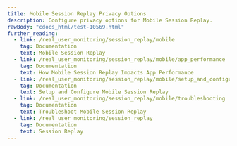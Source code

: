 ```yaml
---
title: Mobile Session Replay Privacy Options
description: Configure privacy options for Mobile Session Replay.
rawBody: "cdocs_html/test-10569.html"
further_reading:
  - link: /real_user_monitoring/session_replay/mobile
    tag: Documentation
    text: Mobile Session Replay
  - link: /real_user_monitoring/session_replay/mobile/app_performance
    tag: Documentation
    text: How Mobile Session Replay Impacts App Performance
  - link: /real_user_monitoring/session_replay/mobile/setup_and_configuration
    tag: Documentation
    text: Setup and Configure Mobile Session Replay
  - link: /real_user_monitoring/session_replay/mobile/troubleshooting
    tag: Documentation
    text: Troubleshoot Mobile Session Replay
  - link: /real_user_monitoring/session_replay
    tag: Documentation
    text: Session Replay
---
```



